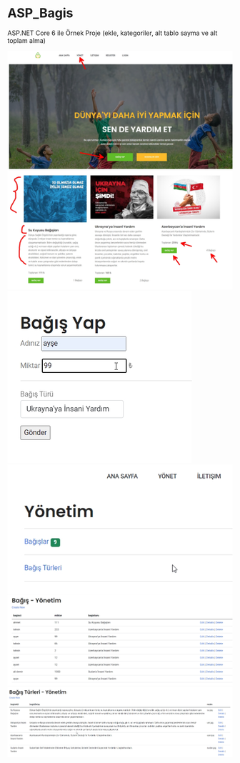 # ASP_Bagis
 ASP.NET Core 6 ile Örnek Proje (ekle, kategoriler, alt tablo sayma ve alt toplam alma)

![](https://github.com/tbagriyanik/ASP.NET_Core6_BagisYap-22-/blob/main/Screen%20Shot%2005-20-22%20at%2007.35%20PM.JPG)
![](https://github.com/tbagriyanik/ASP.NET_Core6_BagisYap-22-/blob/main/Screen%20Shot%2005-20-22%20at%2007.36%20PM.JPG)
![](https://github.com/tbagriyanik/ASP.NET_Core6_BagisYap-22-/blob/main/Screen%20Shot%2005-20-22%20at%2007.36%20PM%20001.JPG)
![](https://github.com/tbagriyanik/ASP.NET_Core6_BagisYap-22-/blob/main/Screen%20Shot%2005-20-22%20at%2007.36%20PM%20002.JPG)
![](https://github.com/tbagriyanik/ASP.NET_Core6_BagisYap-22-/blob/main/Screen%20Shot%2005-20-22%20at%2007.37%20PM%20001.JPG)
![](https://github.com/tbagriyanik/ASP.NET_Core6_BagisYap-22-/blob/main/Screen%20Shot%2005-20-22%20at%2007.37%20PM.JPG)
